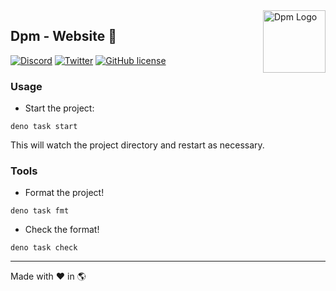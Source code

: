 <img src="https://avatars.githubusercontent.com/u/97813425" align="right" alt="Dpm Logo" width="100">

## Dpm - Website :sauropod:

[![Discord](https://img.shields.io/discord/932381618851692565?label=Discord&logo=discord&logoColor=white)](https://discord.gg/Um27YPJKud)
[![Twitter](https://img.shields.io/twitter/follow/dpm_land?label=Dpm%20Land&style=social)](https://twitter.com/intent/follow?screen_name=dpm_land)
[![GitHub license](https://img.shields.io/github/license/dpmland/web?label=License)](./LICENSE)

### Usage

- Start the project:

```
deno task start
```

This will watch the project directory and restart as necessary.

### Tools

- Format the project!

```
deno task fmt
```

- Check the format!

```
deno task check
```

---

Made with :heart: in :earth_americas:
